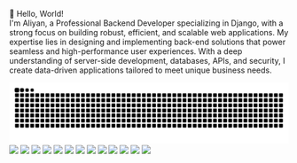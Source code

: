 
👋 Hello, World!
</br>
I'm Aliyan, a Professional Backend Developer specializing in Django, with a strong focus on building robust, efficient, and scalable web applications. My expertise lies in designing and implementing back-end solutions that power seamless and high-performance user experiences. With a deep understanding of server-side development, databases, APIs, and security, I create data-driven applications tailored to meet unique business needs.


<img src="https://raw.githubusercontent.com/Aliyan167/Aliyan167/output/github-contribution-grid-snake-dark.svg" alt="Snake animation" />
<div>
<img src="https://camo.githubusercontent.com/c0bce64b8d9f51fcc7b9ff18461a13dc27c898413d5706d19942da74a3e69bad/68747470733a2f2f696d672e736869656c64732e696f2f7374617469632f76313f6d6573736167653d48544d4c266c6f676f3d68746d6c35266c6162656c3d26636f6c6f723d453334463236266c6f676f436f6c6f723d7768697465266c6162656c436f6c6f723d267374796c653d666f722d7468652d6261646765"/>
<img src="https://camo.githubusercontent.com/a9e7ed4cb46f28fd25ddeab7dcd753187651d0c30e84062f48b70b9d29e7884b/68747470733a2f2f696d672e736869656c64732e696f2f7374617469632f76313f6d6573736167653d435353266c6f676f3d63737333266c6162656c3d26636f6c6f723d313537324236266c6f676f436f6c6f723d7768697465266c6162656c436f6c6f723d267374796c653d666f722d7468652d6261646765" />
<img src="https://camo.githubusercontent.com/8b727d1caaf3c060f613e1bc955677636ead470e7942cf19bb6fc5f03e03fa0a/68747470733a2f2f696d672e736869656c64732e696f2f7374617469632f76313f6d6573736167653d4a617661536372697074266c6f676f3d6a617661736372697074266c6162656c3d26636f6c6f723d463744463145266c6f676f436f6c6f723d626c61636b266c6162656c436f6c6f723d267374796c653d666f722d7468652d6261646765" />
<img src="https://camo.githubusercontent.com/da11198858696e81be02ce101ca79b5ea81188b54b9e2b0babe116b28bccfab9/68747470733a2f2f696d672e736869656c64732e696f2f7374617469632f76313f6d6573736167653d446a616e676f266c6f676f3d646a616e676f266c6162656c3d26636f6c6f723d303932453230266c6f676f436f6c6f723d7768697465266c6162656c436f6c6f723d267374796c653d666f722d7468652d6261646765" />
<img src="https://camo.githubusercontent.com/1b551c798116d28a27cbc8a8650f7d8bd834b4df5b349af032cf65e38fb81453/68747470733a2f2f696d672e736869656c64732e696f2f62616467652f6a71756572792d2532333037363941442e7376673f7374796c653d666f722d7468652d6261646765266c6f676f3d6a7175657279266c6f676f436f6c6f723d7768697465" />
<img src="https://camo.githubusercontent.com/bb55c1905a6c6ef48279541ebe5ecebb28984e7838cbf2a6e9b0aa63345e18b6/68747470733a2f2f696d672e736869656c64732e696f2f7374617469632f76313f6d6573736167653d426f6f747374726170266c6f676f3d626f6f747374726170266c6162656c3d26636f6c6f723d353633443743266c6f676f436f6c6f723d7768697465266c6162656c436f6c6f723d267374796c653d666f722d7468652d6261646765" />
<img src="https://camo.githubusercontent.com/c7d9b8a4063790e62c016858c5c70ea799248847f8c268dc4fa2a27e649cd4fe/68747470733a2f2f696d672e736869656c64732e696f2f7374617469632f76313f6d6573736167653d476974487562266c6f676f3d676974687562266c6162656c3d26636f6c6f723d313831373137266c6f676f436f6c6f723d7768697465266c6162656c436f6c6f723d267374796c653d666f722d7468652d6261646765" />
<img src="https://camo.githubusercontent.com/4cc224b4c65fd4fd0ba334461861f8c4f1895bd57573b30ca454828300df54db/68747470733a2f2f696d672e736869656c64732e696f2f7374617469632f76313f6d6573736167653d5265616374266c6f676f3d7265616374266c6162656c3d26636f6c6f723d323032333241266c6f676f436f6c6f723d363144414642266c6162656c436f6c6f723d267374796c653d666f722d7468652d6261646765" />
<img src="https://camo.githubusercontent.com/3b8acbd3b28f4eeea42ac0a133ce1fab29b1a49afaf3d4ab281ad3de6cd537b3/68747470733a2f2f696d672e736869656c64732e696f2f7374617469632f76313f6d6573736167653d507974686f6e266c6f676f3d707974686f6e266c6162656c3d26636f6c6f723d333737364142266c6f676f436f6c6f723d7768697465266c6162656c436f6c6f723d267374796c653d666f722d7468652d6261646765" />
<img src="https://camo.githubusercontent.com/e2acd58c0dfe0f8a635774f130bdc578cc4eec7bea4c2a37482d1ccd8d062a93/68747470733a2f2f696d672e736869656c64732e696f2f7374617469632f76313f6d6573736167653d4a617661266c6f676f3d6a617661266c6162656c3d26636f6c6f723d303037333936266c6f676f436f6c6f723d7768697465266c6162656c436f6c6f723d267374796c653d666f722d7468652d6261646765" />
<img src="https://camo.githubusercontent.com/5549f05a3cf5e740ac811d64d4de0ef9987f99f770bf055a909f8ba7b4b94f9e/68747470733a2f2f696d672e736869656c64732e696f2f7374617469632f76313f6d6573736167653d4d7953514c266c6f676f3d6d7973716c266c6162656c3d26636f6c6f723d343437394131266c6f676f436f6c6f723d7768697465266c6162656c436f6c6f723d267374796c653d666f722d7468652d6261646765" />
<img src="https://camo.githubusercontent.com/0515181a90d3275d2d72583aef151ed59ac774824db8f063a51df9106c004868/68747470733a2f2f696d672e736869656c64732e696f2f7374617469632f76313f6d6573736167653d4e6f64652e6a73266c6f676f3d6e6f64652e6a73266c6162656c3d26636f6c6f723d333339393333266c6f676f436f6c6f723d7768697465266c6162656c436f6c6f723d267374796c653d666f722d7468652d6261646765" />
<img src="https://camo.githubusercontent.com/19727766428368fcc2aa60f8f5f26e95089319a66f11da0a190bad6e812ca65d/68747470733a2f2f696d672e736869656c64732e696f2f7374617469632f76313f6d6573736167653d506f737467726553514c266c6f676f3d706f737467726573716c266c6162656c3d26636f6c6f723d333336373931266c6f676f436f6c6f723d7768697465266c6162656c436f6c6f723d267374796c653d666f722d7468652d6261646765" />



</div>
